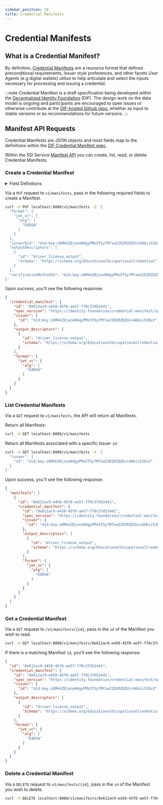 ```yaml
---
sidebar_position: 10
title: Credential Manifests
---
```


# Credential Manifests

## What is a Credential Manifest?
By definition, [Credential Manifests](https://identity.foundation/credential-manifest/) are a resource format that defines preconditional requirements, *Issuer* style preferences, and other facets *User Agents* (e.g digital wallets) utilize to help articulate and select the inputs necessary for processing and issuing a credential.

:::note
Credential Manifest is a draft specification being developed within the [Decentralized Identity Foundation](https://identity.foundation/) (DIF). The design work on the data model is ongoing and participants are encouraged to open issues or otherwise contribute at the [DIF-hosted Github repo](https://github.com/decentralized-identity/credential-manifest), whether as input to stable versions or as recommendations for future versions.
:::

## Manifest API Requests

Credential Manifests are JSON objects and most fields map to the definitions within the [DIF Credential Manifest spec](https://identity.foundation/credential-manifest/#general-composition).

Within the SSI Service [Manifest API](/docs/apis/ssi-service#tag/Manifests) you can create, list, read, or delete Credential Manifests.

### Create a Credential Manifest

<details>
<summary>Field Definitions</summary>

#### Required

- `format` (object) - Formats that the Issuer can support when issuing the credential. At least one needs to be set. We currently only support `jwt_vc` for issuance. See [claim format registry](https://identity.foundation/claim-format-registry/#registry) for the definition.
- `issuerDid` (string) - DID that identifies who the Issuer of the credential(s) will be.
- `outputDescriptors` - Array of objects `manifest.OutputDescriptor` as defined in the Credential Manifest [Output Descripter](https://identity.foundation/credential-manifest/#output-descriptor) spec.
- `verificationMethodId` (string) - The `id` of the [verificationMethod](https://www.w3.org/TR/did-core/#verification-methods) who's `privateKey` is stored in ssi-service. The `verificationMethod` must be part of the DID document associated with Issuer. The private key associated with the `verificationMethod`'s `publicKey` will be used to sign the issued credentials.

#### Optional
- `description`	(string) - Explains what the Manifest in question is generally offering in exchange for meeting its requirements.
- `issuerName` (string) - Human-readable name the Issuer wishes to be recognized by.
- `name` (string) - Summarizing title for the Manifest in question.
- `presentationDefinition` (object)	- Value of the presentation definition to use. Must be empty if `id` is present.
- `presentationDefinitionId` (string) - The `id` of the presentation definition created with the `PresentationDefinitions` API. Must be empty if value is present.

</details>

Via a `PUT` request to `v1/manifests`, pass in the following required fields to create a Manifest.

```bash
curl -X PUT localhost:8080/v1/manifests -d '{
  "format": {
    "jwt_vc": {
      "alg": [
        "EdDSA"
      ]
    }
  },
  "issuerDid": "did:key:z6MkkZDjunoN4gyPMx5TSy7Mfzw22D2RZQZUcx46bii53Ex3",
  "outputDescriptors": [
    {
      "id": "driver_license_output",
      "schema": "https://schema.org/EducationalOccupationalCredential"
    }
  ],
  "verificationMethodId": "did:key:z6MkkZDjunoN4gyPMx5TSy7Mfzw22D2RZQZUcx46bii53Ex3#z6MkkZDjunoN4gyPMx5TSy7Mfzw22D2RZQZUcx46bii53Ex3"
}'
```

Upon success, you'll see the following response:

```json
{
  "credential_manifest": {
    "id": "8e612ac9-e450-45f8-ae57-f70c37d52441",
    "spec_version": "https://identity.foundation/credential-manifest/spec/v1.0.0/",
    "issuer": {
      "id": "did:key:z6MkkZDjunoN4gyPMx5TSy7Mfzw22D2RZQZUcx46bii53Ex3"
    },
    "output_descriptors": [
      {
        "id": "driver_license_output",
        "schema": "https://schema.org/EducationalOccupationalCredential"
      }
    ],
    "format": {
      "jwt_vc": {
        "alg": [
          "EdDSA"
        ]
      }
    }
  }
}
```

### List Credential Manifests

Via a `GET` request to `v1/manifests`, the API will return all Manifests.

Return all Manifests:

```bash
curl -X GET localhost:8080/v1/manifests
```

Return all Manifests associated with a specific Issuer `id`:

```bash
curl -X GET localhost:8080/v1/manifests -d '{
  "issuer": {
    "id": "did:key:z6MkkZDjunoN4gyPMx5TSy7Mfzw22D2RZQZUcx46bii53Ex3"
  }
}'
```

Upon success, you'll see the following response:

```json
{
  "manifests": [
    {
      "id": "8e612ac9-e450-45f8-ae57-f70c37d52441",
      "credential_manifest": {
        "id": "8e612ac9-e450-45f8-ae57-f70c37d52441",
        "spec_version": "https://identity.foundation/credential-manifest/spec/v1.0.0/",
        "issuer": {
          "id": "did:key:z6MkkZDjunoN4gyPMx5TSy7Mfzw22D2RZQZUcx46bii53Ex3"
        },
        "output_descriptors": [
          {
            "id": "driver_license_output",
            "schema": "https://schema.org/EducationalOccupationalCredential"
          }
        ],
        "format": {
          "jwt_vc": {
            "alg": [
              "EdDSA"
            ]
          }
        }
      }
    }
  ]
}
```

### Get a Credential Manifest

Via a `GET` request to `/v1/manifests/{id}`, pass in the `id` of the Manifest you wish to read.

```bash
curl -X GET localhost:8080/v1/manifests/8e612ac9-e450-45f8-ae57-f70c37d52441
```

If there is a matching Manifest `id`, you'll see the following response:

```json
{
  "id": "8e612ac9-e450-45f8-ae57-f70c37d52441",
  "credential_manifest": {
    "id": "8e612ac9-e450-45f8-ae57-f70c37d52441",
    "spec_version": "https://identity.foundation/credential-manifest/spec/v1.0.0/",
    "issuer": {
      "id": "did:key:z6MkkZDjunoN4gyPMx5TSy7Mfzw22D2RZQZUcx46bii53Ex3"
    },
    "output_descriptors": [
      {
        "id": "driver_license_output",
        "schema": "https://schema.org/EducationalOccupationalCredential"
      }
    ],
    "format": {
      "jwt_vc": {
        "alg": [
          "EdDSA"
        ]
      }
    }
  }
}
```

### Delete a Credential Manifest

Via a `DELETE` request to `v1/manifests/{id}`, pass in the `id` of the Manifest you wish to delete.

```bash
curl -X DELETE localhost:8080/v1/manifests/8e612ac9-e450-45f8-ae57-f70c37d52441
```
